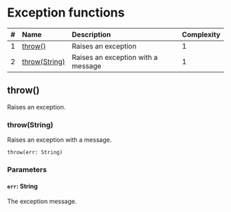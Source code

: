 # Exception functions

| # | Name | Description | Complexity |
| :--- | :--- | :--- | :--- |
| 1 | [throw()](#throw) | Raises an exception | 1 |
| 2 | [throw(String)](#throw-string) | Raises an exception with a message | 1 |



## throw()<a id="throw"></a>

Raises an exception.

### throw(String)<a id="throw-string"></a>

Raises an exception with a message.

```
throw(err: String)
```

### Parameters

#### `err`: String

The exception message.
